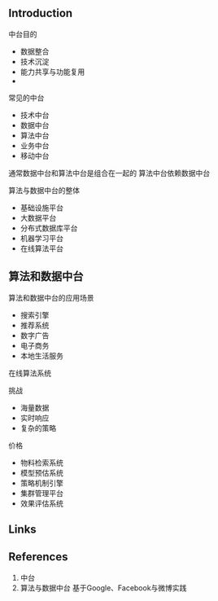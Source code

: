 ## Introduction



中台目的

- 数据整合
- 技术沉淀
- 能力共享与功能复用
- 



常见的中台

- 技术中台
- 数据中台
- 算法中台
- 业务中台
- 移动中台



通常数据中台和算法中台是组合在一起的 算法中台依赖数据中台

算法与数据中台的整体

- 基础设施平台
- 大数据平台
- 分布式数据库平台
- 机器学习平台
- 在线算法平台



## 算法和数据中台



算法和数据中台的应用场景

- 搜索引擎
- 推荐系统
- 数字广告
- 电子商务
- 本地生活服务





在线算法系统

挑战

- 海量数据
- 实时响应
- 复杂的策略



价格

- 物料检索系统
- 模型预估系统
- 策略机制引擎
- 集群管理平台
- 效果评估系统

















## Links









## References

1. 中台
2. 算法与数据中台 基于Google、Facebook与微博实践